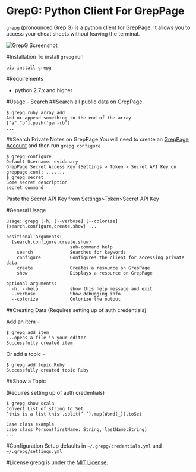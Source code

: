 GrepG: Python Client For GrepPage
===

`grepg` (pronounced Grep G) is a python client for [GrepPage](https://www.greppage.com).  It allows you to access your cheat sheets without leaving the terminal.

![GrepG Screenshot](http://i.imgur.com/IqlY9lZ.png)

#Installation
To install `grepg` run

```
pip install grepg
```

#Requirements
- python 2.7.x and higher


#Usage - Search
##Search all public data on GrepPage.

```
$ grepg ruby array add
Add or append something to the end of the array
["a","b"].push('gen-rb')
...

```

##Search Private Notes on GrepPage
You will need to create an [GrepPage Account](https://www.greppage.com/signup) and then run `grepg configure`

```
$ grepg configure
Default Username: evidanary
GrepPage Secret Access Key (Settings > Token > Secret API Key on greppage.com): .......
$ grepg secret
Some secret description
secret command
```
Paste the Secret API Key from Settings>Token>Secret API Key

#General Usage

```
usage: grepg [-h] [--verbose] [--colorize] {search,configure,create,show} ...

positional arguments:
  {search,configure,create,show}
                        sub-command help
    search              Searches for keywords
    configure           Configures the client for accessing private data
    create              Creates a resource on GrepPage
    show                Displays a resource on GrepPage

optional arguments:
  -h, --help            show this help message and exit
  --verbose             Show debugging info
  --colorize            Colorize the output
```


##Creating Data
(Requires setting up of auth credentials)

Add an item -

```
$ grepg add item
...opens a file in your editor
Successfully created item
```

Or add a topic - 

```
$ grepg add topic Ruby
Successfully created topic Ruby
```

##Show a Topic

(Requires setting up of auth credentials)

```
$ grepg show scala
Convert List of string to Set
‘this is a list this’.split(‘ ‘).map(Word(_)).toSet

Case class example
case class Person(firstName: String, lastName:String)
...
```

#Configuration
Setup defaults in `~/.grepg/credentials.yml` and `~/.grepg/settings.yml`

#License
grepg is under the [MIT License](http://www.opensource.org/licenses/MIT).
